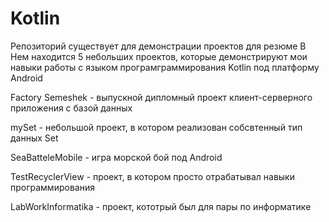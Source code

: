 # Kotlin
Репозиторий существует для демонстрации проектов для резюме В Нем находится 5 небольших проектов, которые демонстрируют мои навыки работы с языком програмграммирования Kotlin под платформу Android

Factory Semeshek - выпускной дипломный проект клиент-серверного приложения с базой данных

mySet - небольшой проект, в котором реализован собсвтенный тип данных Set

SeaBatteleMobile - игра морской бой под Android

TestRecyclerView - проект, в котором просто отрабатывал навыки программирования

LabWorkInformatika - проект, кототрый был для пары по информатике
